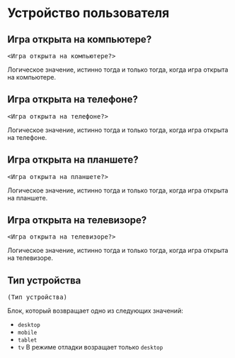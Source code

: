 # Устройство пользователя

## Игра открыта на компьютере?
<pre class="scratchblocks">
&ltИгра открыта на компьютере?&gt
</pre>  
Логическое значение, истинно тогда и только тогда, когда игра открыта на компьютере.  

## Игра открыта на телефоне?
<pre class="scratchblocks">
&ltИгра открыта на телефоне?&gt
</pre>  
Логическое значение, истинно тогда и только тогда, когда игра открыта на телефоне.  

## Игра открыта на планшете?
<pre class="scratchblocks">
&ltИгра открыта на планшете?&gt
</pre>  
Логическое значение, истинно тогда и только тогда, когда игра открыта на планшете.  

## Игра открыта на телевизоре?
<pre class="scratchblocks">
&ltИгра открыта на телевизоре?&gt
</pre>  
Логическое значение, истинно тогда и только тогда, когда игра открыта на телевизоре.  

## Тип устройства
<pre class="scratchblocks">
(Тип устройства)
</pre>  
Блок, который возвращает одно из следующих значений:
 - `desktop`
 - `mobile`
 - `tablet`
 - `tv`
В режиме отладки возращает только `desktop`